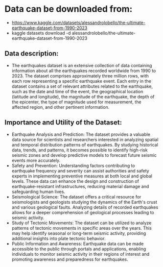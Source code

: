 # Data can be downloaded from: 
- https://www.kaggle.com/datasets/alessandrolobello/the-ultimate-earthquake-dataset-from-1990-2023
- kaggle datasets download -d alessandrolobello/the-ultimate-earthquake-dataset-from-1990-2023

## Data description:
- The earthquakes dataset is an extensive collection of data containing information about all the earthquakes recorded worldwide from 1990 to 2023. The dataset comprises approximately three million rows, with each row representing a specific earthquake event. Each entry in the dataset contains a set of relevant attributes related to the earthquake, such as the date and time of the event, the geographical location (latitude and longitude), the magnitude of the earthquake, the depth of the epicenter, the type of magnitude used for measurement, the affected region, and other pertinent information.

## Importance and Utility of the Dataset:

- Earthquake Analysis and Prediction: The dataset provides a valuable data source for scientists and researchers interested in analyzing spatial and temporal distribution patterns of earthquakes. By studying historical data, trends, and patterns, it becomes possible to identify high-risk seismic zones and develop predictive models to forecast future seismic events more accurately.
- Safety and Prevention: Understanding factors contributing to earthquake frequency and severity can assist authorities and safety experts in implementing preventive measures at both local and global levels. These data can enhance the design and construction of earthquake-resistant infrastructures, reducing material damage and safeguarding human lives.
- Seismological Science: The dataset offers a critical resource for seismologists and geologists studying the dynamics of the Earth's crust and various geological faults. Analyzing details of recorded earthquakes allows for a deeper comprehension of geological processes leading to seismic activity.
- Study of Tectonic Movements: The dataset can be utilized to analyze patterns of tectonic movements in specific areas over the years. This may help identify seasonal or long-term seismic activity, providing additional insights into plate tectonic behavior.
- Public Information and Awareness: Earthquake data can be made accessible to the public through portals and applications, enabling individuals to monitor seismic activity in their regions of interest and promoting awareness and preparedness for earthquakes.

